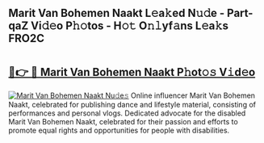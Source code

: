 ## Marit Van Bohemen Naakt L𝚎a𝚔ed N𝚞𝚍e - Part-qaZ Vi𝚍𝚎o P𝚑𝚘tos - H𝚘𝚝 O𝚗𝚕yf𝚊ns L𝚎a𝚔s FRO2C

# <h2><a href="http://kfdio3.oniu.top/?m=Marit+Van+Bohemen+Naakt">🔗👉 🔴 Marit Van Bohemen Naakt P𝚑ot𝚘𝚜 V𝚒d𝚎o</a></h2>

[![Marit Van Bohemen Naakt Nu𝚍e𝚜](https://i.imgur.com/0qMVB7G.gif)](http://kfdio3.oniu.top/?m=Marit+Van+Bohemen+Naakt)
Online influencer Marit Van Bohemen Naakt, celebrated for publishing dance and lifestyle material, consisting of performances and personal vlogs. Dedicated advocate for the disabled Marit Van Bohemen Naakt, celebrated for their passion and efforts to promote equal rights and opportunities for people with disabilities.  
